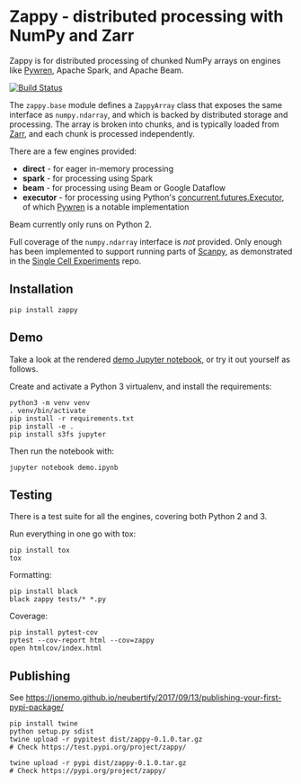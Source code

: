 # Zappy - distributed processing with NumPy and Zarr

Zappy is for distributed processing of chunked NumPy arrays on engines like [Pywren], Apache Spark, and Apache Beam.

[![Build Status](https://travis-ci.org/lasersonlab/zappy.svg?branch=master)](https://travis-ci.org/lasersonlab/zappy)

The `zappy.base` module defines a `ZappyArray` class that exposes the same interface as `numpy.ndarray`, and which
is backed by distributed storage and processing. The array is broken into chunks, and is typically loaded from [Zarr],
and each chunk is processed independently.

There are a few engines provided:
* **direct** - for eager in-memory processing
* **spark** - for processing using Spark
* **beam** - for processing using Beam or Google Dataflow
* **executor** - for processing using Python's [concurrent.futures.Executor], of which [Pywren] is a notable implementation

Beam currently only runs on Python 2.

Full coverage of the `numpy.ndarray` interface is _not_ provided. Only enough has been implemented to support running
parts of [Scanpy], as demonstrated in the [Single Cell Experiments] repo.

## Installation

```
pip install zappy
```

## Demo

Take a look at the rendered [demo Jupyter notebook](demo.ipynb), or try it out yourself as follows.

Create and activate a Python 3 virtualenv, and install the requirements:

```
python3 -m venv venv
. venv/bin/activate
pip install -r requirements.txt
pip install -e .
pip install s3fs jupyter
```

Then run the notebook with:

```
jupyter notebook demo.ipynb
```

## Testing

There is a test suite for all the engines, covering both Python 2 and 3.

Run everything in one go with tox:

```
pip install tox
tox
```

Formatting:

```
pip install black
black zappy tests/* *.py
```

Coverage:

```
pip install pytest-cov
pytest --cov-report html --cov=zappy
open htmlcov/index.html
```

## Publishing

See https://jonemo.github.io/neubertify/2017/09/13/publishing-your-first-pypi-package/

```
pip install twine
python setup.py sdist
twine upload -r pypitest dist/zappy-0.1.0.tar.gz
# Check https://test.pypi.org/project/zappy/

twine upload -r pypi dist/zappy-0.1.0.tar.gz
# Check https://pypi.org/project/zappy/
```

[Scanpy]: https://scanpy.readthedocs.io/
[Single Cell Experiments]: https://github.com/lasersonlab/single-cell-experiments
[concurrent.futures.Executor]: https://docs.python.org/3/library/concurrent.futures.html#concurrent.futures.Executor
[Pywren]: http://pywren.io/
[Zarr]: https://zarr.readthedocs.io/